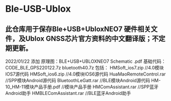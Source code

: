 # Ble-USB-Ublox
此仓库用于保存Ble+USB+UbloxNEO7 硬件相关文件，及Ublox GNSS芯片官方资料的中文翻译版；不定期更新。
-------------------------------------------------------
2022/01/22 添加
原理图：BLE+USB+UBLOXNEO7 Schematic .pdf
基础代码：CODE_BLE_GPS220122.7z
bluetooth40.7z
包括：
      HMSoft_ios7.zip  //4.0模块IOS7源代码
      HMSoft_ios6.zip  //4.0模块IOS6源代码
      HuaMaoRemoteControl.rar //SPP模块Android源代码
      BluetoothLeGatt.rar //BLE模块Android源代码
      HM-10_HM-11模块产品手册.pdf  //模块产品手册
      HMComAssistant.rar   //SPP蓝牙Android助手
      HMBLEComAssistant.rar //BLE蓝牙Android助手
